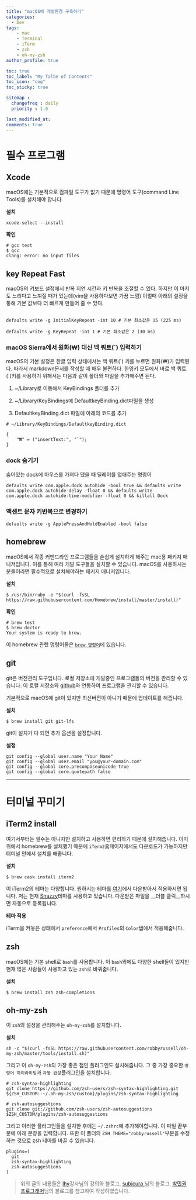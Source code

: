 ```yaml
---
title: "macOS에 개발환경 구축하기"
categories: 
  - Dev
tags:
    - mac
    - Terminal
    - iTerm
    - zsh
    - oh-my-zsh
author_profile: true

toc: true
toc_label: "My Talbe of Contents"
toc_icon: "cog"
toc_sticky: true

sitemap :
  changefreq : daily
  priority : 1.0

last_modified_at:
comments: true
---
```


# 필수 프로그램

## Xcode

macOS에는 기본적으로 컴파일 도구가 없기 때문에 명령어 도구(command Line Tools)를 설치해야 합니다. 

__설치__

```
xcode-select --install
```

__확인__

```
# gcc test
$ gcc
clang: error: no input files
```

## key Repeat Fast

macOS의 키보드 설정에서 반복 지연 시간과 키 반복을 조절할 수 있다. 하지만 이 마저도 느리다고 느껴질 때가 있는데(vim을 사용하다보면 가끔 느낌) 이럴때 아래의 설정을 통해 기본 값보다 더 빠르게 만들어 줄 수 있다.

```

defaults write -g InitialKeyRepeat -int 10 # 기본 최소값은 15 (225 ms)

defaults write -g KeyRepeat -int 1 # 기본 최소값은 2 (30 ms)

```


### macOS Sierra에서 원화(₩) 대신 백 쿼트(`) 입력하기

macOS의 기본 설정은 한글 입력 상태에서는 백 쿼트(\`) 키를 누르면 원화(₩)가 입력된다. 따라서 markdown문서를 작성할 때 매우 불편하다. 한영키 모두에서 바로 백 쿼트(\`)키를 사용하기 위해서는 다음과 같이 폴더와 파일을 추가해주면 된다.

1. ~/Library로 이동해서 KeyBindings 폴더를 추가

2. ~/Library/KeyBindings에 DefaultkeyBinding.dict파일을 생성

3. DefaultkeyBinding.dict 파일에 아래의 코드를 추가


```
# ~/Library/KeyBindings/DefaultkeyBinding.dict

{
	"₩" = ("insertText:", "`");
}

```

### dock 숨기기 

숨어있는 dock에 마우스를 가져다 댔을 때 딜레이를 없애주는 명령어

```
defaults write com.apple.dock autohide -bool true && defaults write com.apple.dock autohide-delay -float 0 && defaults write com.apple.dock autohide-time-modifier -float 0 && killall Dock
```

### 액센트 문자 키반복으로 변경하기 

```
defaults write -g ApplePressAndHoldEnabled -bool false
```


## homebrew
macOS에서 각종 커맨드라인 프로그램들을 손쉽게 설치하게 해주는 mac용 패키지 매니저입니다. 이를 통해 여러 개발 도구들을 설치할 수 있습니다. macOS를 사용하시는 분들이라면 필수적으로 설치해야하는 패키지 매니저입니다.

__설치__

```
$ /usr/bin/ruby -e "$(curl -fsSL https://raw.githubusercontent.com/Homebrew/install/master/install)"
```

__확인__

```
# brew test
$ brew doctor
Your system is ready to brew.
```

이 homebrew 관련 명령어들은 [`brew 명령어`](https://docs.brew.sh/Manpage.html)에 있습니다. 

## git

git은 버전관리 도구입니다. 로컬 저장소에 개발중인 프로그램들의 버전을 관리할 수 있습니다. 이 로컬 저장소와 [github](https://www.github.com)와 연동하여 프로그램을 관리할 수 있습니다.

기본적으로 macOS에 git이 있지만 최신버전이 아니기 때문에 업데이트를 해줍니다.

__설치__

```
$ brew install git git-lfs
```

git이 설치가 다 되면 추가 옵션을 설정합니다.

__설정__

```
git config --global user.name "Your Name"
git config --global user.email "you@your-domain.com"
git config --global core.precomposeunicode true
git config --global core.quotepath false
```

---

# 터미널 꾸미기

## iTerm2 install

여기서부터는 필수는 아니지만 설치하고 사용하면 편리하기 때문에 설치해줍니다. 이미 위에서 homebrew를 설치했기 때문에 `iTerm2`홈페이지에서도 다운로드가 가능하지만 터미널 안에서 설치를 해줍니다.

__설치__

```
$ brew cask install iterm2
```

이 iTerm2의 테마는 다양합니다. 원하시는 테마를 [여기](https://iterm2colorschemes.com/)에서 다운받아서 적용하시면 됩니다. 저는 현재 [Snazzy](https://raw.githubusercontent.com/sindresorhus/iterm2-snazzy/master/Snazzy.itermcolors)테마를 사용하고 있습니다. 다운받은 파일을 __더블 클릭__하시면 자동으로 등록됩니다. 

__테마 적용__

iTerm을 켜놓은 상태에서 `preference`에서 `Profiles`의 `Color`탭에서 적용해줍니다.


## zsh

macOS에는 기본 shell로 `bash`를 사용합니다. 이 `bash`외에도 다양한 shell들이 있지만 현재 많은 사람들이 사용하고 있는 `zsh`로 바꿔줍니다.

__설치__

```
$ brew install zsh zsh-completions
```

## oh-my-zsh

이 `zsh`의 설정을 관리해주는 `oh-my-zsh`를 설치합니다.

__설치__

```
sh -c "$(curl -fsSL https://raw.githubusercontent.com/robbyrussell/oh-my-zsh/master/tools/install.sh)"
```

그리고 이 `oh-my-zsh`의 가장 좋은 점인 플러그인도 설치해줍니다. 그 중 가장 중요한 `명령어 하이라이팅`과 `자동 완성`플러그인을 설치합니다.


```
# zsh-syntax-highlighting
git clone https://github.com/zsh-users/zsh-syntax-highlighting.git ${ZSH_CUSTOM:-~/.oh-my-zsh/custom}/plugins/zsh-syntax-highlighting

# zsh-autosuggestions
git clone git://github.com/zsh-users/zsh-autosuggestions $ZSH_CUSTOM/plugins/zsh-autosuggestions
```

그리고 이러한 플러그인들을 설치한 후에는 `~/.zshrc`에 추가해야합니다. 이 파일 끝부분에 아래 문장을 입력합니다. 또한 이 폴더의 `ZSH_THEME="robbyrussell"`부분을 수정하는 것으로 zsh 테마를 바꿀 수 있습니다.

```
plugins=(
  git
  zsh-syntax-highlighting
  zsh-autosuggestions
)
```  



> 위의 글의 내용들은 [lhy](https://lhy.kr/)강사님의 강의와 블로그, [subicura
](https://subicura.com/)님의 블로그, [박민권 프로그래머](https://ani2life.com/wp/)님의 블로그를 참고하여 작성하였습니다. 


